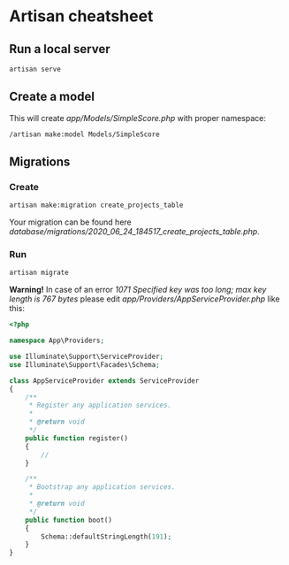 # Artisan cheatsheet

## Run a local server

```bash
artisan serve
```

## Create a model

This will create _app/Models/SimpleScore.php_ with proper namespace:

```bash
/artisan make:model Models/SimpleScore
```

## Migrations

### Create

```bash
artisan make:migration create_projects_table
```

Your migration can be found here _database/migrations/2020_06_24_184517_create_projects_table.php_.

### Run

```bash
artisan migrate
```

__Warning!__ In case of an error _1071 Specified key was too long; max key length is 767 bytes_ please edit _app/Providers/AppServiceProvider.php_ like this:

```php
<?php

namespace App\Providers;

use Illuminate\Support\ServiceProvider;
use Illuminate\Support\Facades\Schema;

class AppServiceProvider extends ServiceProvider
{
    /**
     * Register any application services.
     *
     * @return void
     */
    public function register()
    {
        //
    }

    /**
     * Bootstrap any application services.
     *
     * @return void
     */
    public function boot()
    {
        Schema::defaultStringLength(191);
    }
}
```